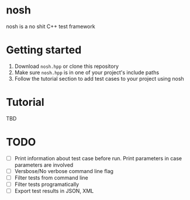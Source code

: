 # nosh
nosh is a no shit C++ test framework

# Getting started
1) Download `nosh.hpp` or clone this repository
2) Make sure `nosh.hpp` is in one of your project's include paths
3) Follow the tutorial section to add test cases to your project using nosh

# Tutorial
TBD

# TODO
- [ ] Print information about test case before run. Print parameters in case parameters are involved
- [ ] Versbose/No verbose command line flag
- [ ] Filter tests from command line
- [ ] Filter tests programatically
- [ ] Export test results in JSON, XML
